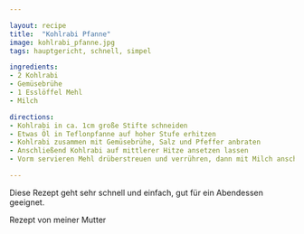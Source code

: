 ```yaml
---

layout: recipe
title:  "Kohlrabi Pfanne"
image: kohlrabi_pfanne.jpg
tags: hauptgericht, schnell, simpel

ingredients:
- 2 Kohlrabi
- Gemüsebrühe
- 1 Esslöffel Mehl
- Milch

directions:
- Kohlrabi in ca. 1cm große Stifte schneiden
- Etwas Öl in Teflonpfanne auf hoher Stufe erhitzen
- Kohlrabi zusammen mit Gemüsebrühe, Salz und Pfeffer anbraten
- Anschließend Kohlrabi auf mittlerer Hitze ansetzen lassen
- Vorm servieren Mehl drüberstreuen und verrühren, dann mit Milch anschwitzen

---
```


Diese Rezept geht sehr schnell und einfach, gut für ein Abendessen geeignet.

Rezept von meiner Mutter
